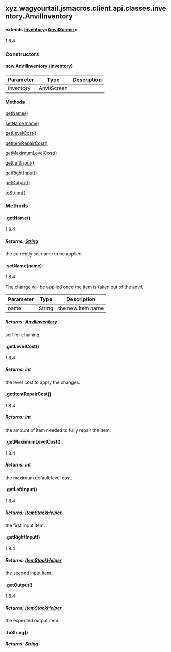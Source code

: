 

xyz.wagyourtail.jsmacros.client.api.classes.inventory.AnvilInventory
--------------------------------------------------------------------

#### extends [Inventory](1.9.2/xyz/wagyourtail/jsmacros/client/api/classes/inventory/Inventory.html)<[AnvilScreen](https://wagyourtail.xyz/Projects/MinecraftMappingViewer/App?mapping=INTERMEDIARY,YARN&version=1.20.5&search=net/minecraft/client/gui/screen/ingame/AnvilScreen)>

1.8.4

### Constructors

#### new AnvilInventory (inventory)

| Parameter | Type | Description |
|---|---|---|
| inventory | AnvilScreen |  |



#### Methods

[getName()](#getName-)


[setName(name)](#setName-String-)


[getLevelCost()](#getLevelCost-)


[getItemRepairCost()](#getItemRepairCost-)


[getMaximumLevelCost()](#getMaximumLevelCost-)


[getLeftInput()](#getLeftInput-)


[getRightInput()](#getRightInput-)


[getOutput()](#getOutput-)


[toString()](#toString-)



### Methods

#### .getName()

1.8.4


##### Returns: [String](https://docs.oracle.com/javase/8/docs/api/index.html?java/lang/String.html)

the currently set name to be applied.



#### .setName(name)

1.8.4

The change will be applied once the item is taken out of the anvil.

| Parameter | Type | Description |
|---|---|---|
| name | String | the new item name |

##### Returns: [AnvilInventory](#)

self for chaining.



#### .getLevelCost()

1.8.4


##### Returns: int

the level cost to apply the changes.



#### .getItemRepairCost()

1.8.4


##### Returns: int

the amount of item needed to fully repair the item.



#### .getMaximumLevelCost()

1.8.4


##### Returns: int

the maximum default level cost.



#### .getLeftInput()

1.8.4


##### Returns: [ItemStackHelper](1.9.2/xyz/wagyourtail/jsmacros/client/api/helpers/inventory/ItemStackHelper.html)

the first input item.



#### .getRightInput()

1.8.4


##### Returns: [ItemStackHelper](1.9.2/xyz/wagyourtail/jsmacros/client/api/helpers/inventory/ItemStackHelper.html)

the second input item.



#### .getOutput()

1.8.4


##### Returns: [ItemStackHelper](1.9.2/xyz/wagyourtail/jsmacros/client/api/helpers/inventory/ItemStackHelper.html)

the expected output item.



#### .toString()


##### Returns: [String](https://docs.oracle.com/javase/8/docs/api/index.html?java/lang/String.html)




